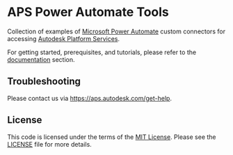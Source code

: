 # APS Power Automate Tools

Collection of examples of [Microsoft Power Automate](https://www.microsoft.com/en-us/power-platform/products/power-automate) custom connectors for accessing [Autodesk Platform Services](https://aps.autodesk.com).

For getting started, prerequisites, and tutorials, please refer to the [documentation](https://autodesk-platform-services.github.io/aps-power-automate-tools) section.

## Troubleshooting

Please contact us via https://aps.autodesk.com/get-help.

## License

This code is licensed under the terms of the [MIT License](http://opensource.org/licenses/MIT). Please see the [LICENSE](LICENSE) file for more details.